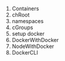 1. Containers
2. chRoot
3. namespaces
4. cGroups
5. setup docker
6. DockerWithDocker
7. NodeWithDocker
8. DockerCLI